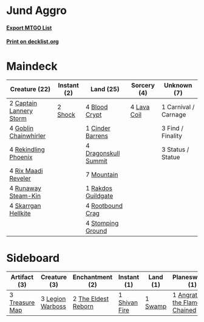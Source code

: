 # Jund Aggro

#### [Export MTGO List](../collection/Jund%20Aggro/Jund%20Aggro.txt)
#### [Print on decklist.org](http://decklist.org/?deckmain=4%09Blood%20Crypt%0A2%09Captain%20Lannery%20Storm%0A1%09Carnival%20/%20Carnage%0A1%09Cinder%20Barrens%0A4%09Dragonskull%20Summit%0A3%09Find%20/%20Finality%0A4%09Goblin%20Chainwhirler%0A4%09Lava%20Coil%0A7%09Mountain%0A1%09Rakdos%20Guildgate%0A4%09Rekindling%20Phoenix%0A4%09Rix%20Maadi%20Reveler%0A4%09Rootbound%20Crag%0A4%09Runaway%20Steam-Kin%0A2%09Shock%0A4%09Skarrgan%20Hellkite%0A3%09Status%20/%20Statue%0A4%09Stomping%20Ground&deckside=1%09Angrath,%20the%20Flame-Chained%0A4%09Duress%0A3%09Legion%20Warboss%0A1%09Shivan%20Fire%0A1%09Swamp%0A2%09The%20Eldest%20Reborn%0A3%09Treasure%20Map)
# Maindeck

|                                          Creature (22)                                           |                                   Instant (2)                                    |                                           Land (25)                                           |                                     Sorcery (4)                                      |    Unknown (7)     |
|--------------------------------------------------------------------------------------------------|----------------------------------------------------------------------------------|-----------------------------------------------------------------------------------------------|--------------------------------------------------------------------------------------|--------------------|
|2 [Captain Lannery Storm](http://gatherer.wizards.com/Pages/Card/Details.aspx?multiverseid=435290)|2 [Shock](http://gatherer.wizards.com/Pages/Card/Details.aspx?multiverseid=386365)|4 [Blood Crypt](http://gatherer.wizards.com/Pages/Card/Details.aspx?multiverseid=405093)       |4 [Lava Coil](http://gatherer.wizards.com/Pages/Card/Details.aspx?multiverseid=452858)|1 Carnival / Carnage|
|4 [Goblin Chainwhirler](http://gatherer.wizards.com/Pages/Card/Details.aspx?multiverseid=443017)  |                                                                                  |1 [Cinder Barrens](http://gatherer.wizards.com/Pages/Card/Details.aspx?multiverseid=433173)    |                                                                                      |3 Find / Finality   |
|4 [Rekindling Phoenix](http://gatherer.wizards.com/Pages/Card/Details.aspx?multiverseid=439768)   |                                                                                  |4 [Dragonskull Summit](http://gatherer.wizards.com/Pages/Card/Details.aspx?multiverseid=420909)|                                                                                      |3 Status / Statue   |
|4 [Rix Maadi Reveler](http://gatherer.wizards.com/Pages/Card/Details.aspx?multiverseid=457253)    |                                                                                  |7 [Mountain](http://gatherer.wizards.com/Pages/Card/Details.aspx?multiverseid=439604)          |                                                                                      |                    |
|4 [Runaway Steam-Kin](http://gatherer.wizards.com/Pages/Card/Details.aspx?multiverseid=452865)    |                                                                                  |1 [Rakdos Guildgate](http://gatherer.wizards.com/Pages/Card/Details.aspx?multiverseid=376465)  |                                                                                      |                    |
|4 [Skarrgan Hellkite](http://gatherer.wizards.com/Pages/Card/Details.aspx?multiverseid=457258)    |                                                                                  |4 [Rootbound Crag](http://gatherer.wizards.com/Pages/Card/Details.aspx?multiverseid=208042)    |                                                                                      |                    |
|                                                                                                  |                                                                                  |4 [Stomping Ground](http://gatherer.wizards.com/Pages/Card/Details.aspx?multiverseid=405110)   |                                                                                      |                    |


# Sideboard

|                                      Artifact (3)                                       |                                       Creature (3)                                        |                                       Enchantment (2)                                        |                                      Instant (1)                                       |                                     Land (1)                                     |                                           Planeswalker (1)                                            |                                    Sorcery (4)                                    |
|-----------------------------------------------------------------------------------------|-------------------------------------------------------------------------------------------|----------------------------------------------------------------------------------------------|----------------------------------------------------------------------------------------|----------------------------------------------------------------------------------|-------------------------------------------------------------------------------------------------------|-----------------------------------------------------------------------------------|
|3 [Treasure Map](http://gatherer.wizards.com/Pages/Card/Details.aspx?multiverseid=435410)|3 [Legion Warboss](http://gatherer.wizards.com/Pages/Card/Details.aspx?multiverseid=452859)|2 [The Eldest Reborn](http://gatherer.wizards.com/Pages/Card/Details.aspx?multiverseid=442978)|1 [Shivan Fire](http://gatherer.wizards.com/Pages/Card/Details.aspx?multiverseid=443030)|1 [Swamp](http://gatherer.wizards.com/Pages/Card/Details.aspx?multiverseid=439603)|1 [Angrath, the Flame-Chained](http://gatherer.wizards.com/Pages/Card/Details.aspx?multiverseid=439809)|4 [Duress](http://gatherer.wizards.com/Pages/Card/Details.aspx?multiverseid=270465)|

